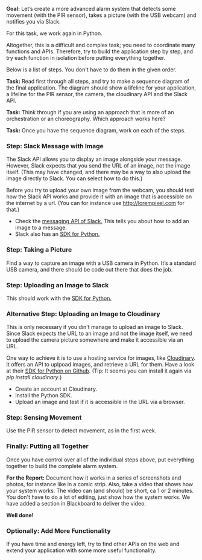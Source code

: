 **Goal:** Let’s create a more advanced alarm system that detects some movement (with the PIR sensor), takes a picture (with the USB webcam) and notifies you via Slack.

For this task, we work again in Python.

Altogether, this is a difficult and complex task; you need to coordinate many functions and APIs. Therefore, try to build the application step by step, and try each function in isolation before putting everything together.

Below is a list of steps. You don't have to do them in the given order.

**Task:** Read first through all steps, and try to make a sequence diagram of the final application. The diagram should show a lifeline for your application, a lifeline for the PIR sensor, the camera, the cloudinary API and the Slack API. 

**Task:** Think through if you are using an approach that is more of an orchestration or an choreography. Which approach works here?

**Task:** Once you have the sequence diagram, work on each of the steps.

### Step: Slack Message with Image

The Slack API allows you to display an image alongside your message. However, Slack expects that you send the URL of an image, not the image itself. (This may have changed, and there may be a way to also upload the image directly to Slack. You can select how to do this.)

Before you try to upload your own image from the webcam, you should test how the Slack API works and provide it with an image that is accessible on the internet by a url. (You can for instance use http://lorempixel.com for that.)

* Check the [messaging API of Slack.](https://api.slack.com/rtm) This tells you about how to add an image to a message.
* Slack also has an [SDK for Python.](https://slackapi.github.io/python-slackclient/) 


### Step: Taking a Picture

Find a way to capture an image with a USB camera in Python. It’s a standard USB camera, and there should be code out there that does the job.

### Step: Uploading an Image to Slack

This should work with the [SDK for Python.](https://slackapi.github.io/python-slackclient/)


### Alternative Step: Uploading an Image to Cloudinary

This is only necessary if you din't manage to upload an image to Slack. 
Since Slack expects the URL to an image and not the image itself, we need to upload the camera picture somewhere and make it accessible via an URL.

One way to achieve it is to use a hosting service for images, like [Cloudinary](cloudinary.com). It offers an API to uplpoad images, and retrieve a URL for them. Have a look at their [SDK for Python on Github](https://github.com/cloudinary/pycloudinary). (Tip: It seems you can install it again via *pip install cloudinary*.)

* Create an account at Cloudinary.
* Install the Python SDK.
* Upload an image and test if it is accessible in the URL via a browser.


### Step: Sensing Movement

Use the PIR sensor to detect movement, as in the first week. 

### Finally: Putting all Together

Once you have control over all of the individual steps above, put everything together to build the complete alarm system.  

**For the Report:** Document how it works in a series of screenshots and photos, for instance like in a comic strip. Also, take a video that shows how your system works. The video can (and should) be short, ca 1 or 2 minutes. You don't have to do a lot of editing, just show how the system works. We have added a section in Blackboard to deliver the video.

**Well done!**

### Optionally: Add More Functionality

If you have time and energy left, try to find other APIs on the web and extend your application with some more useful functionality. 